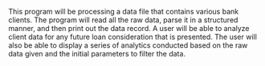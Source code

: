 This program will be processing a data file that contains various bank clients. 
The program will read all the raw data, parse it in a structured manner, and then print out the data record. 
A user will be able to analyze client data for any future loan consideration that is presented. 
The user will also be able to display a series of analytics conducted based on the raw data given and the initial parameters to filter the data.  